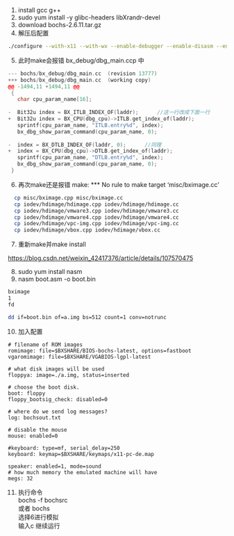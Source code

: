 1. install gcc g++
2. sudo yum install -y glibc-headers libXrandr-devel
3. download bochs-2.6.11.tar.gz
4. 解压后配置
```sh
./configure --with-x11 --with-wx --enable-debugger --enable-disasm --enable-all-optimizations --enable-readline --enable-long-phy-address --enable-ltdl-install --enable-idle-hack --enable-plugins --enable-a20-pin --enable-x86-64 --enable-smp --enable-cpu-level=6 --enable-large-ramfile --enable-repeat-speedups --enable-fast-function-calls --enable-handlers-chaining --enable-trace-linking --enable-configurable-msrs --enable-show-ips --enable-cpp --enable-debugger-gui --enable-iodebug --enable-logging --enable-assert-checks --enable-fpu --enable-vmx=2 --enable-svm --enable-3dnow --enable-alignment-check --enable-monitor-mwait --enable-avx --enable-evex --enable-x86-debugger --enable-pci --enable-usb --enable-voodoo
```

5. 此时make会报错
bx_debug/dbg_main.ccp 中
```c++
--- bochs/bx_debug/dbg_main.cc	(revision 13777)
+++ bochs/bx_debug/dbg_main.cc	(working copy)
@@ -1494,11 +1494,11 @@
 {
   char cpu_param_name[16];
 
-  Bit32u index = BX_ITLB_INDEX_OF(laddr);		//这一行改成下面一行
+  Bit32u index = BX_CPU(dbg_cpu)->ITLB.get_index_of(laddr);
   sprintf(cpu_param_name, "ITLB.entry%d", index);
   bx_dbg_show_param_command(cpu_param_name, 0);
 
-  index = BX_DTLB_INDEX_OF(laddr, 0);		//同理
+  index = BX_CPU(dbg_cpu)->DTLB.get_index_of(laddr);
   sprintf(cpu_param_name, "DTLB.entry%d", index);
   bx_dbg_show_param_command(cpu_param_name, 0);
 }
```

6. 再次make还是报错
make: *** No rule to make target ‘misc/bximage.cc’
```sh
  cp misc/bximage.cpp misc/bximage.cc
  cp iodev/hdimage/hdimage.cpp iodev/hdimage/hdimage.cc
  cp iodev/hdimage/vmware3.cpp iodev/hdimage/vmware3.cc
  cp iodev/hdimage/vmware4.cpp iodev/hdimage/vmware4.cc
  cp iodev/hdimage/vpc-img.cpp iodev/hdimage/vpc-img.cc
  cp iodev/hdimage/vbox.cpp iodev/hdimage/vbox.cc
```

7. 重新make并make install


https://blog.csdn.net/weixin_42417376/article/details/107570475


8. sudo yum install nasm
9. nasm boot.asm -o boot.bin
```sh
bximage
1
fd

dd if=boot.bin of=a.img bs=512 count=1 conv=notrunc
```


10. 加入配置
```properties
# filename of ROM images
romimage: file=$BXSHARE/BIOS-bochs-latest, options=fastboot
vgaromimage: file=$BXSHARE/VGABIOS-lgpl-latest

# what disk images will be used
floppya: image=./a.img, status=inserted

# choose the boot disk.
boot: floppy
floppy_bootsig_check: disabled=0

# where do we send log messages?
log: bochsout.txt

# disable the mouse
mouse: enabled=0

#keyboard: type=mf, serial_delay=250
keyboard: keymap=$BXSHARE/keymaps/x11-pc-de.map

speaker: enabled=1, mode=sound
# how much memory the emulated machine will have
megs: 32
```

11. 执行命令  
bochs -f bochsrc  
或者 bochs  
选择6进行模拟  
输入c 继续运行  














